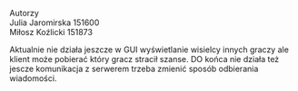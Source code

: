 Autorzy\
Julia Jaromirska 151600\
Miłosz Koźlicki 151873

Aktualnie nie działa jeszcze w GUI wyświetlanie wisielcy innych graczy ale klient może pobierać który gracz stracił szanse. DO końca nie działa też jescze komunikacja z serwerem trzeba zmienić sposób odbierania wiadomości. 
